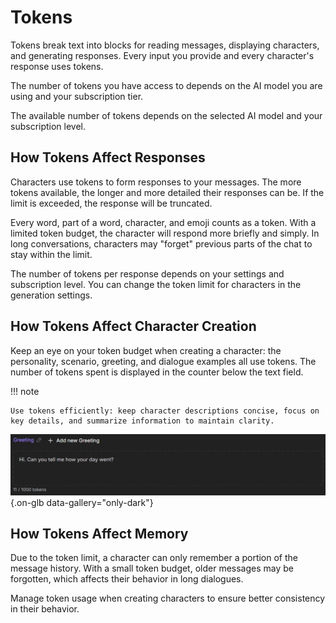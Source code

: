 # Tokens

Tokens break text into blocks for reading messages, displaying characters, and generating responses. Every input you provide and every character's response uses tokens.

The number of tokens you have access to depends on the AI model you are using and your subscription tier.

The available number of tokens depends on the selected AI model and your subscription level.

## How Tokens Affect Responses

Characters use tokens to form responses to your messages. The more tokens available, the longer and more detailed their responses can be. If the limit is exceeded, the response will be truncated.

Every word, part of a word, character, and emoji counts as a token. With a limited token budget, the character will respond more briefly and simply. In long conversations, characters may "forget" previous parts of the chat to stay within the limit.

The number of tokens per response depends on your settings and subscription level. You can change the token limit for characters in the generation settings.

## How Tokens Affect Character Creation

Keep an eye on your token budget when creating a character: the personality, scenario, greeting, and dialogue examples all use tokens. The number of tokens spent is displayed in the counter below the text field.

!!! note

	Use tokens efficiently: keep character descriptions concise, focus on key details, and summarize information to maintain clarity.

![](assets/image/tokens-count.png){.on-glb data-gallery="only-dark"}

## How Tokens Affect Memory

Due to the token limit, a character can only remember a portion of the message history. With a small token budget, older messages may be forgotten, which affects their behavior in long dialogues.

Manage token usage when creating characters to ensure better consistency in their behavior.